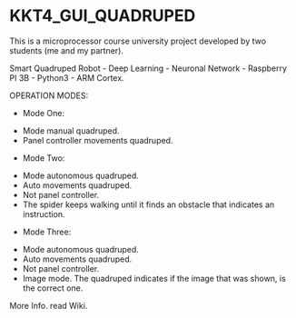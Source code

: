 # KKT4_GUI_QUADRUPED

This is a microprocessor course university project developed by two students (me and my partner).

Smart Quadruped Robot - Deep Learning - Neuronal Network - Raspberry PI 3B - Python3 - ARM Cortex.

OPERATION MODES:

* Mode One:
- Mode manual quadruped.
- Panel controller movements quadruped.

* Mode Two:
- Mode autonomous quadruped.
- Auto movements quadruped.
- Not panel controller.
- The spider keeps walking until it finds an obstacle that indicates an instruction.

* Mode Three:
- Mode autonomous quadruped.
- Auto movements quadruped.
- Not panel controller.
- Image mode. The quadruped indicates if the image that was shown, is the correct one.

More Info. read Wiki.

